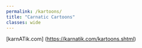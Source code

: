```yaml
---
permalink: /kartoons/
title: "Carnatic Cartoons"
classes: wide
---
```

[karnATik.com] (https://karnatik.com/kartoons.shtml)
